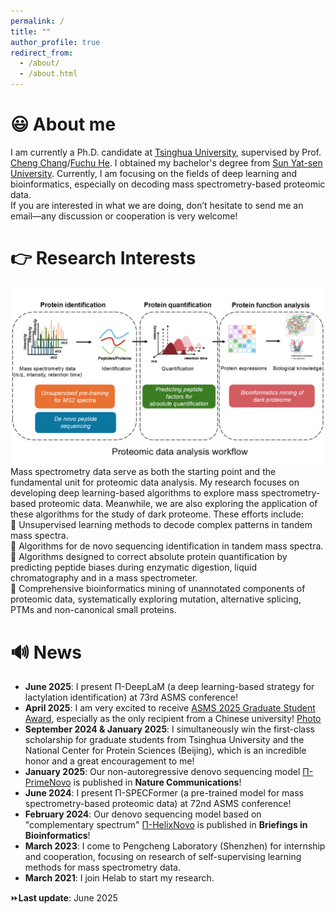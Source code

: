 ```yaml
---
permalink: /
title: ""
author_profile: true
redirect_from: 
  - /about/
  - /about.html
---
```

# &#128515; About me
I am currently a Ph.D. candidate at [Tsinghua University](https://life.tsinghua.edu.cn/), supervised by Prof. [Cheng Chang](https://orcid.org/0000-0002-0361-2438)/[Fuchu He](https://pi-hub.org.cn/news/show_who_scientific_info/91). I obtained my bachelor's degree from [Sun Yat-sen University](https://lifesciences.sysu.edu.cn/). Currently, I am focusing on the fields of deep learning and bioinformatics, especially on decoding mass spectrometry-based proteomic data.<br> 
If you are interested in what we are doing, don’t hesitate to send me an email—any discussion or cooperation is very welcome!<br>
# &#128073; Research Interests
![photo](../images/research_overview.png)
Mass spectrometry data serve as both the starting point and the fundamental unit for proteomic data analysis. My research focuses on developing deep learning-based algorithms to explore mass spectrometry-based proteomic data. Meanwhile, we are also exploring the application of these algorithms for the study of dark proteome. These efforts include:<br>
&#128309; Unsupervised learning methods to decode complex patterns in tandem mass spectra.<br>
&#128309; Algorithms for de novo sequencing identification in tandem mass spectra.<br>
&#128309; Algorithms designed to correct absolute protein quantification by predicting peptide biases during enzymatic digestion, liquid chromatography and in a mass spectrometer.<br>
&#128309; Comprehensive bioinformatics mining of unannotated components of proteomic data, systematically exploring mutation, alternative splicing, PTMs and non-canonical small proteins.<br>
# &#128266; News
- __June 2025__: I present Π-DeepLaM (a deep learning-based strategy for lactylation identification) at 73rd ASMS conference!
- __April 2025__: I am very excited to receive [ASMS 2025 Graduate Student Award](https://asms.org/about-asms-awards/student-travel-awards), especially as the only recipient from a Chinese university! [Photo](../images/asms_award.png)<br>
- __September 2024 & January 2025__: I simultaneously win the first-class scholarship for graduate students from Tsinghua University and the National Center for Protein Sciences (Beijing), which is an incredible honor  and a great encouragement to me!<br>
- __January 2025__: Our non-autoregressive denovo sequencing model [Π-PrimeNovo](https://rdcu.be/d5o3G) is published in __Nature Communications__!<br>
- __June 2024__: I present Π-SPECFormer (a pre-trained model for mass spectrometry-based proteomic data) at 72nd ASMS conference!<br>
- __February 2024__: Our denovo sequencing model based on "complementary spectrum" [Π-HelixNovo](https://academic.oup.com/bib/article/25/2/bbae021/7604886) is published in __Briefings in Bioinformatics__!<br>
- __March 2023__: I come to Pengcheng Laboratory (Shenzhen) for internship and cooperation, focusing on research of self-supervising learning methods for mass spectrometry data.
- __March 2021__: I join Helab to start my research. <br>

&#9193;__Last update__: June 2025
